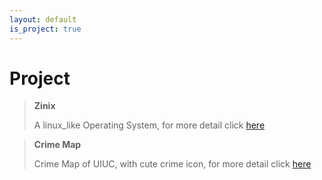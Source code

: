 ```yaml
---
layout: default
is_project: true
---
```


# Project

> **Zinix**
>
> A linux_like Operating System, for more detail click [here](https://rong-hash.github.io/zinix)


> **Crime Map**
>
> Crime Map of UIUC, with cute crime icon, for more detail click [here](https://rong-hash.github.io/crimemap)